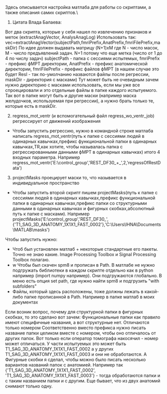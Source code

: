 Здесь описывается настройка матлаба для работы со скриптами, а также описания самих скриптов.\

1) Цитата Влада Балаева:

Вот два скрипта, которые у себя нашел по извлечению признаков и меток (extractAnagVector, AnalysAnagLog)
Использовать так: vec=extractAnagVector(subjectPath,fmriPrefix,AnatPrefix,fmriFilePrefix,maskDir)
По идее должен выдавать матрицу (N+1)xM где N - число масок, M - число предъявлений задач.
N+1 потому что еще метка (число от 1 до 4 по числу задач)
subjectPath - папка с сессиями испытемых, fmriPrefix - префикс фМРТ директории, AnatPrefix - префикс анатомической директории, fmriFilePrefix - префикс файлов фМРТ (в нашем случае это будет ResI - так по-умолчанию назваются файлы после регрессии, maskDir - директория с масками)
Тут может быть не очевидным зачем нужно директорию с масками использовать, если мы уже все спроецировали и это отдельные файлы в папке каждого испытуемого. Так вот в папке могут быть и другие маски (например маска желудочков, используемая при регрессии), а нужно брать только те, которые есть в maskDir.


2) regress_mot_ventr (и вспомогательный файл regress_wo_ventr_job) регрессирует от движений изображения

* Чтобы запустить регрессию, нужно в командной строке матлаба написать regress_mot_ventr(путь к папке с сессиями людей в одинарных кавычках,префикс функциональной папки в одинарных кавычках,TR,как хотите, чтобы называлась папка с регрессированными данными фМРТ в одинарных кавычках) итого 4 входных параметра. Например regress_mot_ventr('E:\control_group','REST_DF30_+_',2,'regressOfRestData')


3) projectMasks проецирует маски то, что называется в индивидуальное пространство

  * Чтобы запустить второй скрипт пишем  projectMasks(путь к папке с сессиями людей в одинарных кавычках,префикс функциональной папки в одинарных кавычках,префикс папки со структурными данными в одинарных кавычках и фигурных скобках,абсолютный путь к папке с масками). Например projectMasks('E:\control_group','REST_DF30_',{'T1_SAG_3D_ANATOMY_1X1X1_FAST_0002'},'C:\Users\IHNA\Documents\MATLAB\masks\')

Чтобы запустить нужно:

* Чтоб был установлен матлаб + некоторые стандартные его пакеты. Точно не знаю какие. Image Processing Toolbox и Signal Processing Toolbox полагаю.
* w Чтобы был скачен spm8 и прописан в Path. В матлабе не нужно подгружать библиотеки в каждом скрипте отдельно как в python например (import numpy например). Они подгружаются глобально. В меню есть опция set path, где нужно найти spm8 и подгрузить "with subfolders"
* Файлы, который здесь расположены, тоже должны лежать в какой-либо папке прописанной в Path. Например в папке матлаб в моих документах


Если возник вопрос, почему для структурной папки в фигурных скобках, то это сделано вот зачем:
Функциональные папки как правило имеют специфичные названия, а вот структурные нет. Отличаются только номером
Соответственно вместо префикса нужно писать название папки целиком вместе с номером, чтобы оно отличалось от других папок. Вот только если оператор томографа накосячил - номер может отличаться. У части испытуемых это может быть T1_SAG_3D_ANATOMY_1X1X1_FAST_0002 а у других T1_SAG_3D_ANATOMY_1X1X1_FAST_0003 и они не обработаются. А Фигурные скобки я сделал, чтобы можно было писать несколько вариантов названий папок с анатомией. Например так {'T1_SAG_3D_ANATOMY_1X1X1_FAST_0002', 'T1_SAG_3D_ANATOMY_1X1X1_FAST_0003'} - тогда обработаются папки и с таким названием папки и с другим. Еще бывает, что из двух анатомий снимают только одну. 
